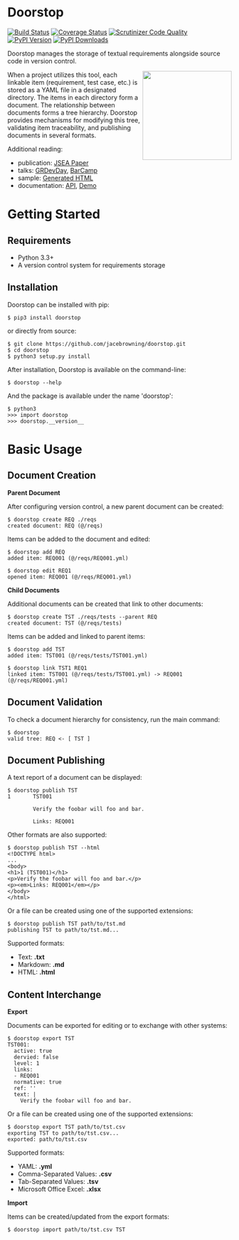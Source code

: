 Doorstop
========

[![Build Status](http://img.shields.io/travis/jacebrowning/doorstop/master.svg)](https://travis-ci.org/jacebrowning/doorstop)
[![Coverage Status](http://img.shields.io/coveralls/jacebrowning/doorstop/master.svg)](https://coveralls.io/r/jacebrowning/doorstop)
[![Scrutinizer Code Quality](http://img.shields.io/scrutinizer/g/jacebrowning/doorstop.svg)](https://scrutinizer-ci.com/g/jacebrowning/doorstop/?branch=master)
[![PyPI Version](http://img.shields.io/pypi/v/Doorstop.svg)](https://pypi.python.org/pypi/Doorstop)
[![PyPI Downloads](http://img.shields.io/pypi/dm/Doorstop.svg)](https://pypi.python.org/pypi/Doorstop)

Doorstop manages the storage of textual requirements alongside source code in version control.

<img align="right" width="200" src="https://github.com/jacebrowning/doorstop/blob/develop/pages/images/logo-black-white.png"/>
When a project utilizes this tool, each linkable item (requirement, test case, etc.) is stored as a YAML file in a designated directory. The items in each directory form a document. The relationship between documents forms a tree hierarchy. Doorstop provides mechanisms for modifying this tree, validating item traceability, and publishing documents in several formats.

Additional reading:

- publication: [JSEA Paper](http://www.scirp.org/journal/PaperInformation.aspx?PaperID=44268#.UzYtfWRdXEZ)
- talks: [GRDevDay](https://speakerdeck.com/jacebrowning/doorstop-requirements-management-using-python-and-version-control), [BarCamp](https://speakerdeck.com/jacebrowning/strip-searched-a-rough-introduction-to-requirements-management)
- sample: [Generated HTML](http://doorstop.info/reqs/index.html)
- documentation: [API](http://doorstop.info/docs/index.html), [Demo](http://nbviewer.ipython.org/gist/jacebrowning/9754157)

Getting Started
===============

Requirements
------------

* Python 3.3+
* A version control system for requirements storage

Installation
------------

Doorstop can be installed with pip:

```
$ pip3 install doorstop
```

or directly from source:

```
$ git clone https://github.com/jacebrowning/doorstop.git
$ cd doorstop
$ python3 setup.py install
```

After installation, Doorstop is available on the command-line:

```
$ doorstop --help
```

And the package is available under the name 'doorstop':

```
$ python3
>>> import doorstop
>>> doorstop.__version__
```

Basic Usage
===========

Document Creation
-----------------

**Parent Document**

After configuring version control, a new parent document can be created:

    $ doorstop create REQ ./reqs
    created document: REQ (@/reqs)

Items can be added to the document and edited:

    $ doorstop add REQ
    added item: REQ001 (@/reqs/REQ001.yml)

    $ doorstop edit REQ1
    opened item: REQ001 (@/reqs/REQ001.yml)

**Child Documents**

Additional documents can be created that link to other documents:

    $ doorstop create TST ./reqs/tests --parent REQ
    created document: TST (@/reqs/tests)

Items can be added and linked to parent items:

    $ doorstop add TST
    added item: TST001 (@/reqs/tests/TST001.yml)

    $ doorstop link TST1 REQ1
    linked item: TST001 (@/reqs/tests/TST001.yml) -> REQ001 (@/reqs/REQ001.yml)

Document Validation
-------------------

To check a document hierarchy for consistency, run the main command:

    $ doorstop
    valid tree: REQ <- [ TST ]

Document Publishing
-------------------

A text report of a document can be displayed:

    $ doorstop publish TST
    1       TST001

            Verify the foobar will foo and bar.

            Links: REQ001

Other formats are also supported:

    $ doorstop publish TST --html
    <!DOCTYPE html>
    ...
    <body>
    <h1>1 (TST001)</h1>
    <p>Verify the foobar will foo and bar.</p>
    <p><em>Links: REQ001</em></p>
    </body>
    </html>

Or a file can be created using one of the supported extensions:

    $ doorstop publish TST path/to/tst.md
    publishing TST to path/to/tst.md...

Supported formats:

- Text: **.txt**
- Markdown: **.md**
- HTML: **.html**

Content Interchange
-------------------

**Export**

Documents can be exported for editing or to exchange with other systems:

    $ doorstop export TST
    TST001:
      active: true
      dervied: false
      level: 1
      links:
      - REQ001
      normative: true
      ref: ''
      text: |
        Verify the foobar will foo and bar.

Or a file can be created using one of the supported extensions:

    $ doorstop export TST path/to/tst.csv
    exporting TST to path/to/tst.csv...
    exported: path/to/tst.csv

Supported formats:

- YAML: **.yml**
- Comma-Separated Values: **.csv**
- Tab-Separated Values: **.tsv**
- Microsoft Office Excel: **.xlsx**

**Import**

Items can be created/updated from the export formats:

    $ doorstop import path/to/tst.csv TST
